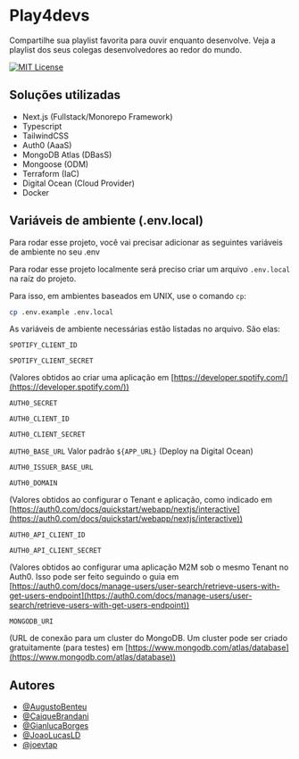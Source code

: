 
# Play4devs

Compartilhe sua playlist favorita para ouvir enquanto desenvolve. Veja a playlist dos seus colegas desenvolvedores ao redor do mundo.

[![MIT License](https://img.shields.io/badge/License-MIT-green.svg)](https://choosealicense.com/licenses/mit/)

## Soluções utilizadas

- Next.js (Fullstack/Monorepo Framework)
- Typescript
- TailwindCSS
- Auth0 (AaaS)
- MongoDB Atlas (DBasS)
- Mongoose (ODM)
- Terraform (IaC)
- Digital Ocean (Cloud Provider)
- Docker

## Variáveis de ambiente (.env.local)

Para rodar esse projeto, você vai precisar adicionar as seguintes variáveis de ambiente no seu .env

Para rodar esse projeto localmente será preciso criar um arquivo `.env.local` na raíz do projeto.

Para isso, em ambientes baseados em UNIX, use o comando `cp`:

```bash
cp .env.example .env.local
```

As variáveis de ambiente necessárias estão listadas no arquivo. São elas:

`SPOTIFY_CLIENT_ID`

`SPOTIFY_CLIENT_SECRET`

(Valores obtidos ao criar uma aplicação em [https://developer.spotify.com/](https://developer.spotify.com/))

`AUTH0_SECRET`

`AUTH0_CLIENT_ID`

`AUTH0_CLIENT_SECRET`

`AUTH0_BASE_URL` Valor padrão `${APP_URL}` (Deploy na Digital Ocean)

`AUTH0_ISSUER_BASE_URL`

`AUTH0_DOMAIN`

(Valores obtidos ao configurar o Tenant e aplicação, como indicado em [https://auth0.com/docs/quickstart/webapp/nextjs/interactive](https://auth0.com/docs/quickstart/webapp/nextjs/interactive))

`AUTH0_API_CLIENT_ID`

`AUTH0_API_CLIENT_SECRET`

(Valores obtidos ao configurar uma aplicação M2M sob o mesmo Tenant no Auth0. Isso pode ser feito seguindo o guia em [https://auth0.com/docs/manage-users/user-search/retrieve-users-with-get-users-endpoint](https://auth0.com/docs/manage-users/user-search/retrieve-users-with-get-users-endpoint))


`MONGODB_URI`

(URL de conexão para um cluster do MongoDB. Um cluster pode ser criado gratuitamente (para testes) em [https://www.mongodb.com/atlas/database](https://www.mongodb.com/atlas/database))

## Autores

- [@AugustoBenteu](https://github.com/AugustoBenteu)
- [@CaiqueBrandani](https://github.com/CaiqueBrandani)
- [@GianlucaBorges](https://github.com/GianlucaBorges)
- [@JoaoLucasLD](https://github.com/JoaoLucasLD)
- [@joevtap](https://github.com/joevtap)


